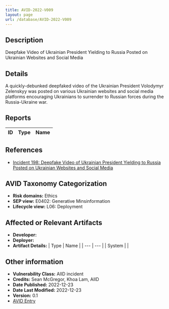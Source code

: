 ```yaml
---
title: AVID-2022-V009
layout: page
url: /database/AVID-2022-V009
---
```


## Description

Deepfake Video of Ukrainian President Yielding to Russia Posted on Ukrainian Websites and Social Media

## Details

A quickly-debunked deepfaked video of the Ukrainian President Volodymyr Zelenskyy was posted on various Ukrainian websites and social media platforms encouraging Ukrainians to surrender to Russian forces during the Russia-Ukraine war.

## Reports 

| ID | Type | Name |
| --- | --- | --- | 

## References

- [Incident 198: Deepfake Video of Ukrainian President Yielding to Russia Posted on Ukrainian Websites and Social Media](https://incidentdatabase.ai/cite/198)

## AVID Taxonomy Categorization

- **Risk domains:** Ethics
- **SEP view:** E0402: Generative Minsinformation
- **Lifecycle view:** L06: Deployment

## Affected or Relevant Artifacts

- **Developer:** 
- **Deployer:** 
- **Artifact Details:**
| Type | Name |
| --- | --- | 
| System |  |

## Other information

- **Vulnerability Class:** AIID incident
- **Credits:** Sean McGregor, Khoa Lam, AIID
- **Date Published:** 2022-12-23
- **Date Last Modified:** 2022-12-23
- **Version:** 0.1
- [AVID Entry](https://github.com/avidml/avid-db/tree/main/vulnerabilities/2022/AVID-2022-V009.json)

